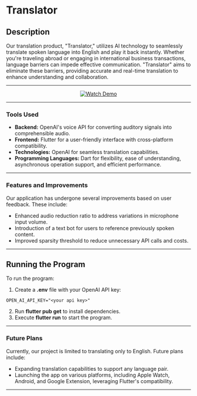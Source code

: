 # Translator

## Description

Our translation product, "Translator," utilizes AI technology to seamlessly translate spoken language into English and play it back instantly. Whether you're traveling abroad or engaging in international business transactions, language barriers can impede effective communication. "Translator" aims to eliminate these barriers, providing accurate and real-time translation to enhance understanding and collaboration.

---

<p align="center">
  <a href="https://www.youtube.com/watch?v=eYqUQV51MrY" target="_blank">
    <img src="https://img.youtube.com/vi/eYqUQV51MrY/hqdefault.jpg" alt="Watch Demo" />
  </a>
</p>

---

### Tools Used

- **Backend:** OpenAI's voice API for converting auditory signals into comprehensible audio.
- **Frontend:** Flutter for a user-friendly interface with cross-platform compatibility.
- **Technologies:** OpenAI for seamless translation capabilities.
- **Programming Languages:** Dart for flexibility, ease of understanding, asynchronous operation support, and efficient performance.

---

### Features and Improvements

Our application has undergone several improvements based on user feedback. These include:

- Enhanced audio reduction ratio to address variations in microphone input volume.
- Introduction of a text bot for users to reference previously spoken content.
- Improved sparsity threshold to reduce unnecessary API calls and costs.

---

## Running the Program

To run the program:

1. Create a **.env** file with your OpenAI API key:

```
OPEN_AI_API_KEY="<your api key>"
```


2. Run **flutter pub get** to install dependencies.
3. Execute **flutter run** to start the program.

---

### Future Plans

Currently, our project is limited to translating only to English. Future plans include:

- Expanding translation capabilities to support any language pair.
- Launching the app on various platforms, including Apple Watch, Android, and Google Extension, leveraging Flutter's compatibility.

---
